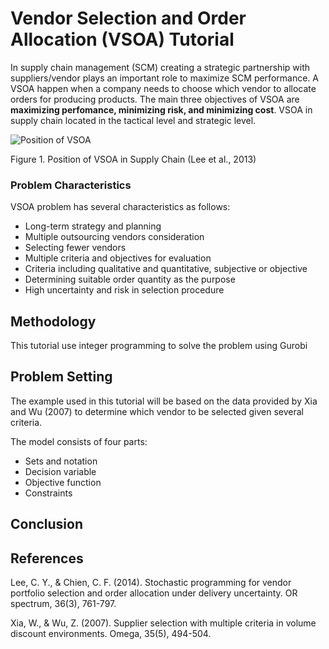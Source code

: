 # Vendor Selection and Order Allocation (VSOA) Tutorial

In supply chain management (SCM) creating a strategic partnership with suppliers/vendor plays an important role to maximize SCM performance. A VSOA happen when a company needs to choose which vendor to allocate orders for producing products. The main three objectives of VSOA are **maximizing perfomance, minimizing risk, and minimizing cost**. VSOA in supply chain located in the tactical level and strategic level. 

![Position of VSOA](https://user-images.githubusercontent.com/49055090/85646247-4b3c9080-b6ce-11ea-83e9-192e6fef70e5.PNG)

Figure 1. Position of VSOA in Supply Chain (Lee et al., 2013)

### Problem Characteristics
VSOA problem has several characteristics as follows:
* Long-term strategy and planning
* Multiple outsourcing vendors consideration
* Selecting fewer vendors
* Multiple criteria and objectives for evaluation
* Criteria including qualitative and quantitative, subjective or objective
* Determining suitable order quantity as the purpose
* High uncertainty and risk in selection procedure

## Methodology
This tutorial use integer programming to solve the problem using Gurobi

## Problem Setting
The example used in this tutorial will be based on the data provided by Xia and Wu (2007) to determine which vendor to be selected given several criteria.

The model consists of four parts:
* Sets and notation
* Decision variable
* Objective function
* Constraints

## Conclusion

## References
Lee, C. Y., & Chien, C. F. (2014). Stochastic programming for vendor portfolio selection and order allocation under delivery uncertainty. OR spectrum, 36(3), 761-797.

Xia, W., & Wu, Z. (2007). Supplier selection with multiple criteria in volume discount environments. Omega, 35(5), 494-504.
